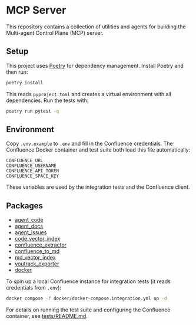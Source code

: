 # MCP Server

This repository contains a collection of utilities and agents for building the Multi-agent Control Plane (MCP) server.

## Setup

This project uses [Poetry](https://python-poetry.org/) for dependency management. Install Poetry and then run:

```bash
poetry install
```

This reads `pyproject.toml` and creates a virtual environment with all dependencies. Run the tests with:

```bash
poetry run pytest -q
```

## Environment

Copy `.env.example` to `.env` and fill in the Confluence credentials. The
Confluence Docker container and test suite both load this file automatically:

```
CONFLUENCE_URL
CONFLUENCE_USERNAME
CONFLUENCE_API_TOKEN
CONFLUENCE_SPACE_KEY
```

These variables are used by the integration tests and the Confluence client.

## Packages

- [agent_code](packages/agent_code/README.md)
- [agent_docs](packages/agent_docs/README.md)
- [agent_issues](packages/agent_issues/README.md)
- [code_vector_index](packages/code_vector_index/README.md)
- [confluence_extractor](packages/confluence_extractor/README.md)
- [confluence_to_md](packages/confluence_to_md/README.md)
- [md_vector_index](packages/md_vector_index/README.md)
- [youtrack_exporter](packages/youtrack_exporter/README.md)
- [docker](docker/README.md)

To spin up a local Confluence instance for integration tests (it reads
credentials from `.env`):

```bash
docker compose -f docker/docker-compose.integration.yml up -d
```

For details on running the test suite and configuring the Confluence container, see [tests/README.md](tests/README.md).
